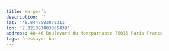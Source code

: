```yaml
---
title: Harper’s
description: ''
lat: '48.8447583878311'
lon: '2.321083403865439'
address: 40–46 Boulevard du Montparnasse 75015 Paris France
tags: à-essayer bar
---
```

